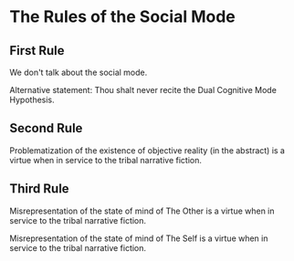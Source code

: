 The Rules of the Social Mode
=====

## First Rule

We don't talk about the social mode.

Alternative statement: Thou shalt never recite the Dual Cognitive Mode Hypothesis.

## Second Rule

Problematization of the existence of objective reality (in the abstract) is a virtue when in service to the tribal narrative fiction.

## Third Rule

Misrepresentation of the state of mind of The Other is a virtue when in service to the tribal narrative fiction.

Misrepresentation of the state of mind of The Self is a virtue when in service to the tribal narrative fiction.

